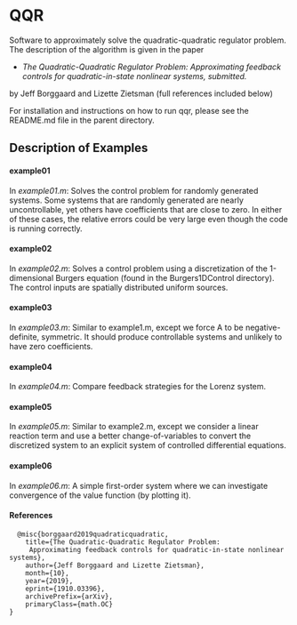# QQR
Software to approximately solve the quadratic-quadratic regulator problem.  The description of the algorithm is given in the paper

- *The Quadratic-Quadratic Regulator Problem: Approximating feedback controls for quadratic-in-state nonlinear systems, submitted.* 

by Jeff Borggaard and Lizette Zietsman (full references included below)

For installation and instructions on how to run qqr, please see the README.md
file in the parent directory.

## Description of Examples
#### example01

In _example01.m_: Solves the control problem for randomly generated systems.  Some systems that are randomly generated are nearly uncontrollable, yet others have coefficients that are close to zero.  In either of these cases, the relative errors could be very large even though the code is running correctly.

#### example02

In _example02.m_: Solves a control problem using a discretization of the 1-dimensional Burgers equation (found in the Burgers1DControl directory).  The control inputs are spatially distributed uniform sources.

#### example03

In _example03.m_: Similar to example1.m, except we force A to be negative-definite, symmetric.  It should produce controllable systems and unlikely to have zero coefficients.

#### example04

In _example04.m_: Compare feedback strategies for the Lorenz system.

#### example05

In _example05.m_: Similar to example2.m, except we consider a linear reaction term and use a better change-of-variables to convert the discretized system to an explicit system of controlled differential equations.

#### example06

In _example06.m_: A simple first-order system where we can investigate convergence of the value function (by plotting it).

#### References
```
  @misc{borggaard2019quadraticquadratic,
    title={The Quadratic-Quadratic Regulator Problem: 
     Approximating feedback controls for quadratic-in-state nonlinear systems},
    author={Jeff Borggaard and Lizette Zietsman},
    month={10},
    year={2019},
    eprint={1910.03396},
    archivePrefix={arXiv},
    primaryClass={math.OC}
}
```
